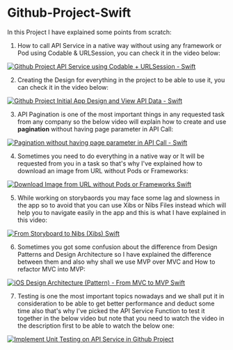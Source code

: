 # Github-Project-Swift
In this Project I have explained some points from scratch:
1. How to call API Service in a native way without using any framework or Pod using Codable & URLSession, you can check it in the video below: 

[![Github Project API Service using Codable + URLSession - Swift](https://user-images.githubusercontent.com/26345314/154846403-30b940e7-6a8e-4090-9d4a-6e06e5e27190.png)](https://www.youtube.com/watch?v=CLwZxqJWm4A&list=PLcqMcXfu9uXOCmg8vKpFVHaxWLnujcakV&index=1&t=4s "Github Project API Service using Codable + URLSession - Swift")

2. Creating the Design for everything in the project to be able to use it, you can check it in the video below:  

[![Github Project Initial App Design and View API Data - Swift](https://user-images.githubusercontent.com/26345314/154846611-30a8cf03-af1c-4e33-9be9-c21fecfdb0c9.png)](https://www.youtube.com/watch?v=BwMDLRHNssE&list=PLcqMcXfu9uXOCmg8vKpFVHaxWLnujcakV&index=2&t=23s "Github Project Initial App Design and View API Data - Swift")

3. API Pagination is one of the most important things in any requested task from any company so the below video will explain how to create and use **pagination** without having page parameter in API Call:
 
[![Pagination without having page parameter in API Call - Swift](https://user-images.githubusercontent.com/26345314/154846849-134a6d39-30f1-4a8e-a6be-95dfc54d665c.png)](https://www.youtube.com/watch?v=yltir4oke5I&list=PLcqMcXfu9uXOCmg8vKpFVHaxWLnujcakV&index=3&t=14s "Pagination without having page parameter in API Call - Swift")

4. Sometimes you need to do everything in a native way or It will be requested from you in a task so that's why I've explained how to download an image from URL without Pods or Frameworks:

[![Download Image from URL without Pods or Frameworks Swift](https://user-images.githubusercontent.com/26345314/154847087-31d59f6f-3114-4e07-90cf-f17f59417c68.png)](https://www.youtube.com/watch?v=-lnZ1f4uPWE&list=PLcqMcXfu9uXOCmg8vKpFVHaxWLnujcakV&index=4 "Download Image from URL without Pods or Frameworks Swift")

5. While working on storybaords you may face some lag and slowness in the app so to avoid that you can use Xibs or Nibs Files instead which will help you to navigate easily in the app and this is what I have explained in this video:

[![From Storyboard to Nibs (Xibs) Swift](https://user-images.githubusercontent.com/26345314/154847722-7054d10d-19f0-430d-a665-97ccdf4db4d1.png)](https://www.youtube.com/watch?v=q4HInmbsDkw&list=PLcqMcXfu9uXOCmg8vKpFVHaxWLnujcakV&index=5&t=50s "From Storyboard to Nibs (Xibs) Swift")

6. Sometimes you got some confusion about the difference from Design Patterns and Design Architecture so I have explained the difference between them and also why shall we use MVP over MVC and How to refactor MVC into MVP:

[![iOS Design Architecture (Pattern) - From MVC to MVP Swift](https://user-images.githubusercontent.com/26345314/154847087-31d59f6f-3114-4e07-90cf-f17f59417c68.png)](https://www.youtube.com/watch?v=OyHEpByT4XU&list=PLcqMcXfu9uXOCmg8vKpFVHaxWLnujcakV&index=6&t=1s "iOS Design Architecture (Pattern) - From MVC to MVP Swift")

7. Testing is one the most important topics nowadays and we shall put it in consideration to be able to get better performance and deduct some time also that's why I've picked the API Service Function to test it together in the below video but note that you need to watch the video in the description first to be able to watch the below one:

[![Implement Unit Testing on API Service in Github Project](https://user-images.githubusercontent.com/26345314/154848205-89a49625-0195-4bff-bbbc-810a0c934978.png)](https://www.youtube.com/watch?v=QP4yL01tAoc "Implement Unit Testing on API Service in Github Project")
